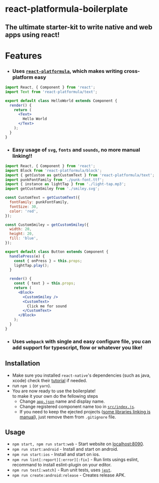 # react-platformula-boilerplate

## The ultimate starter-kit to write native and web apps using react!

# Features
* ### Uses [`react-platformula`](https://github.com/uvop/react-platformula), which makes writing cross-platform easy
```jsx
import React, { Component } from 'react';
import Text from 'react-platformula/text';

export default class HelloWorld extends Component {
  render() {
    return (
      <Text>
        Hello World
      </Text>
    );
  }
}
```
* ### Easy usage of `svg`, `fonts` and `sounds`, no more manual linking!!
```jsx
import React, { Component } from 'react';
import Block from 'react-platformula/block';
import { getCustom as getCustomText } from 'react-platformula/text';
import punkFontFamily from './punk-font.ttf';
import { instance as lightTap } from './light-tap.mp3';
import getCustomSmiley from './smiley.svg';

const CustomText = getCustomText({
  fontFamily: punkFontFamily,
  fontSize: 30,
  color: 'red',
});

const CustomSmiley = getCustomSmiley({
  width: 20,
  height: 20,
  fill: 'blue',
});

export default class Button extends Component {
  handlePress(e) {
    const { onPress } = this.props;
    lightTap.play();
  }

  render() {
    const { text } = this.props;
    return (
      <Block>
        <CustomSmiley />
        <CustomText>
          Click me for sound
        </CustomText>
      </Block>
    );
  }
}
```
* ### Uses `webpack` with single and easy configure file, you can add support for typescript, flow or whatever you like!

## Installation
* Make sure you installed `react-native`'s dependencies (such as java, xcode) check their [tutorial](https://facebook.github.io/react-native/docs/getting-started.html) if needed.
* run `npm i` (or `yarn`).
* You are now ready to use the boilerplate!  
  to make it your own do the fellowing steps
  * Change [`app.json`](https://github.com/unimonkiez/react-platformula-boilerplate/blob/master/app.json) name and display name.
  * Change registered component name too in [`src/index.js`](https://github.com/unimonkiez/react-platformula-boilerplate/blob/master/src/index.js).
  * If you need to keep the ejected projects ([some libraries linking is manual](https://github.com/facebook/react-native/issues/13783)), just remove them from `.gitignore` file.

## Usage
* `npm start, npm run start:web` - Start website on [localhost:8090](http://localhost:8090).
* `npm run start:android` - Install and start on android.
* `npm run start:ios` - Install and start on ios.
* `npm run lint[:report][:error][:fix]` - Run lints usings eslint, recommand to install eslint-plugin on your editor.
* `npm run test[:watch]` - Run unit tests, uses [`jest`](https://facebook.github.io/jest/).
* `npm run create:android:release` - Creates release APK.
